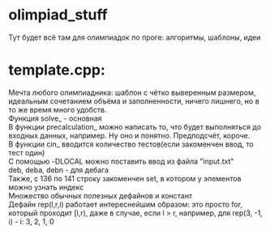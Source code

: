 # olimpiad_stuff
Тут будет всё там для олимпиадок по проге: алгоритмы, шаблоны, идеи
# template.cpp:
Мечта любого олимпиадника: шаблон с чётко выверенным размером, идеальным сочетанием объёма и заполненности, ничего лишнего, но в то же время много удобств.  
Функция solve_ - основная  
В функции precalculation_ можно написать то, что будет выполняться до входных данных, например. Ну оно и понятно. Предподсчёт, короче.  
В функции cin_ вводится количество тестов(если закоменчен ввод, то тест один)  
С помощью -DLOCAL можно поставить ввод из файла "input.txt"  
deb, deba, debn - для дебага  
Также, с 136 по 141 строку закоменчен set, в котором у элементов можно узнать индекс  
Множество обычных полезных дефайнов и констант  
Дефайн rep(l,r,i) работает интереснейшим образом: это просто for, который проходит [l,r), даже в случае, если l > r, например, для rep(3, -1, i) - i: 3, 2, 1, 0
